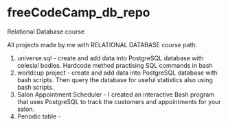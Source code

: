 # freeCodeCamp_db_repo
Relational Database course

All projects made by me with RELATIONAL DATABASE course path.

1) universe.sql - create and add data into PostgreSQL database with celesial bodies. Hardcode method practising SQL commands in bash
2) worldcup project - create and add data into PostgreSQL database with bash scripts. Then query the database for useful statistics also using bash scripts.
3) Salon Appointment Scheduler - I created an interactive Bash program that uses PostgreSQL to track the customers and appointments for your salon.
4) Periodic table - 
